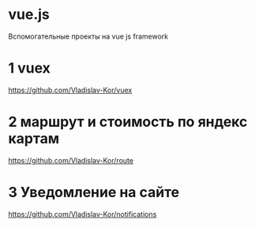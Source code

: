 # vue.js
  Вспомогательные проекты на vue js framework
  
# 1 vuex
  https://github.com/Vladislav-Kor/vuex
  
# 2 маршрут и стоимость по яндекс картам
  https://github.com/Vladislav-Kor/route
  
# 3 Уведомление на сайте
  https://github.com/Vladislav-Kor/notifications
